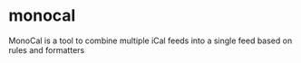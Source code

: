 # monocal
MonoCal is a tool to combine multiple iCal feeds into a single feed based on rules and formatters
